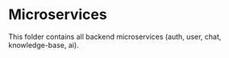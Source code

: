 # Microservices

This folder contains all backend microservices (auth, user, chat, knowledge-base, ai).
